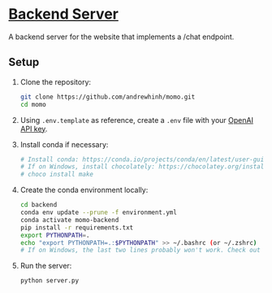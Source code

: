 # [Backend Server](https://momo112120.pagekite.me)

A backend server for the website that implements a /chat endpoint.

## Setup

1. Clone the repository:

    ```bash
    git clone https://github.com/andrewhinh/momo.git
    cd momo
    ```

2. Using `.env.template` as reference, create a `.env` file with your [OpenAI API key](https://beta.openai.com/account/api-keys).

3. Install conda if necessary:

    ```bash
    # Install conda: https://conda.io/projects/conda/en/latest/user-guide/install/index.html#regular-installation
    # If on Windows, install chocolately: https://chocolatey.org/install. Then, run:
    # choco install make
    ```

4. Create the conda environment locally:

    ```bash
    cd backend
    conda env update --prune -f environment.yml
    conda activate momo-backend
    pip install -r requirements.txt
    export PYTHONPATH=.
    echo "export PYTHONPATH=.:$PYTHONPATH" >> ~/.bashrc (or ~/.zshrc)
    # If on Windows, the last two lines probably won't work. Check out this guide for more info: https://datatofish.com/add-python-to-windows-path/
    ```

5. Run the server:

    ```bash
    python server.py
    ```
